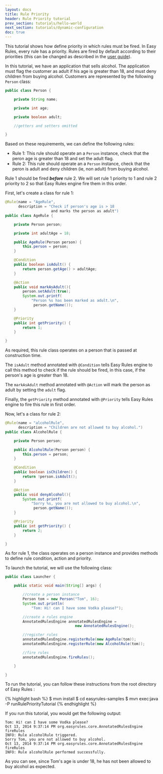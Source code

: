 ```yaml
---
layout: docs
title: Rule Priority
header: Rule Priority tutorial
prev_section: tutorials/hello-world
next_section: tutorials/dynamic-configuration
doc: true
---
```


This tutorial shows how define priority in which rules must be fired.
In Easy Rules, every rule has a priority. Rules are fired by default according to their priorities (this can be changed as described in the [user guide]({{site.url}}/user-guide/defining-rules.html#rules-priorities)).

In this tutorial, we have an application that sells alcohol. The application must flag the customer as adult if his age is greater than 18,
and must deny children from buying alcohol. Customers are represented by the following `Person` class:

```java
public class Person {

    private String name;

    private int age;

    private boolean adult;

    //getters and setters omitted

}
```

Based on these requirements, we can define the following rules:

* Rule 1: This rule should operate an a `Person` instance, check that the peron age is greater than 18 and set the adult flag.
* Rule 2: This rule should operate an a `Person` instance, check that the peron is adult and deny children (ie, non adult) from buying alcohol.

Rule 1 should be fired **_before_** rule 2. We will set rule 1 priority to 1 and rule 2 priority to 2 so that Easy Rules engine fire them in this order.

First, let's create a class for rule 1:

```java
@Rule(name = "AgeRule",
      description = "Check if person's age is > 18
                     and marks the person as adult")
public class AgeRule {

    private Person person;

    private int adultAge = 18;

    public AgeRule(Person person) {
        this.person = person;
    }

    @Condition
    public boolean isAdult() {
        return person.getAge() > adultAge;
    }

    @Action
    public void markAsAdult(){
        person.setAdult(true);
        System.out.printf(
            "Person %s has been marked as adult.\n",
             person.getName());
    }

    @Priority
    public int getPriority() {
        return 1;
    }

}
```
As required, this rule class operates on a person that is passed at construction time.

The `isAdult` method annotated with `@Condition` tells Easy Rules engine to call this method to check if the rule should be fired, in this case, if the person's age is greater than 18.

The `markAsAdult` method annotated with `@Action` will mark the person as adult by setting the `adult` flag.

Finally, the `getPriority` method annotated with `@Priority` tells Easy Rules engine to fire this rule in first order.

Now, let's a class for rule 2:

```java
@Rule(name = "alcoholRule",
      description = "Children are not allowed to buy alcohol.")
public class AlcoholRule {

    private Person person;

    public AlcoholRule(Person person) {
        this.person = person;
    }

    @Condition
    public boolean isChildren() {
        return !person.isAdult();
    }

    @Action
    public void denyAlcohol(){
        System.out.printf(
            "Sorry %s, you are not allowed to buy alcohol.\n",
             person.getName());
    }

    @Priority
    public int getPriority() {
        return 2;
    }

}
```
As for rule 1, the class operates on a person instance and provides methods to define rule condition, action and priority.

To launch the tutorial, we will use the following class:

```java
public class Launcher {

    public static void main(String[] args) {

        //create a person instance
        Person tom = new Person("Tom", 16);
        System.out.println(
            "Tom: Hi! can I have some Vodka please?");

        //create a rules engine
        AnnotatedRulesEngine annotatedRulesEngine =
                                new AnnotatedRulesEngine();

        //register rules
        annotatedRulesEngine.registerRule(new AgeRule(tom));
        annotatedRulesEngine.registerRule(new AlcoholRule(tom));

        //fire rules
        annotatedRulesEngine.fireRules();

    }

}
```

To run the tutorial, you can follow these instructions from the root directory of Easy Rules :

{% highlight bash %}
$ mvn install
$ cd easyrules-samples
$ mvn exec:java -P runRulePriorityTutorial
{% endhighlight %}

If you run this tutorial, you would get the following output:

```
Tom: Hi! can I have some Vodka please?
Oct 13, 2014 9:37:14 PM org.easyrules.core.AnnotatedRulesEngine fireRules
INFO: Rule alcoholRule triggered.
Sorry Tom, you are not allowed to buy alcohol.
Oct 13, 2014 9:37:14 PM org.easyrules.core.AnnotatedRulesEngine fireRules
INFO: Rule alcoholRule performed successfully.
```

As you can see, since Tom's age is under 18, he has not been allowed to buy alcohol as expected.

